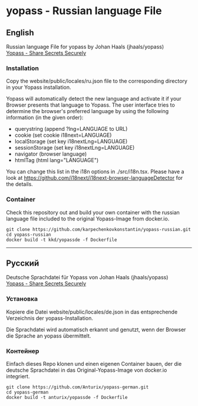 # yopass - Russian language File


## English
Russian language File for yopass by Johan Haals (jhaals/yopass)   
[Yopass - Share Secrets Securely](https://github.com/jhaals/yopass)

### Installation

Copy the website/public/locales/ru.json file to the corresponding directory in your Yopass installation.

Yopass will automatically detect the new language and activate it if your Browser presents that language to Yopass. The user interface tries to determine the browser's preferred language by using the following information (in the given order):

 - querystring (append ?lng=LANGUAGE to URL)
 - cookie (set cookie i18next=LANGUAGE)
 - localStorage (set key i18nextLng=LANGUAGE)
 - sessionStorage (set key i18nextLng=LANGUAGE)
 - navigator (browser language)
 - htmlTag (html lang="LANGUAGE")

You can change this list in the i18n options in ./src/i18n.tsx. Please have a look at https://github.com/i18next/i18next-browser-languageDetector for the details.

### Container

Check this repository out and build your own container with the russian language file included to the original Yopass-Image from docker.io.

```
git clone https://github.com/karpechenkovkonstantin/yopass-russian.git
cd yopass-russian
docker build -t kkd/yopassde -f Dockerfile
```

---
## Русский 

Deutsche Sprachdatei für Yopass von Johan Haals (jhaals/yopass)   
[Yopass - Share Secrets Securely](https://github.com/jhaals/yopass)

### Установка

Kopiere die Datei website/public/locales/de.json in das entsprechende Verzeichnis der yopass-Installation.

Die Sprachdatei wird automatisch erkannt und genutzt, wenn der Browser die Sprache an yopass übermittelt.

### Контейнер

Einfach dieses Repo klonen und einen eigenen Container bauen, der die deutsche Sprachdatei in das Original-Yopass-Image von docker.io integriert.

```
git clone https://github.com/Anturix/yopass-german.git
cd yopass-german
docker build -t anturix/yopassde -f Dockerfile
```
